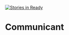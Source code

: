 [![Stories in Ready](https://badge.waffle.io/Communicant/app.png?label=ready&title=Ready)](http://waffle.io/Communicant/app)

# Communicant

